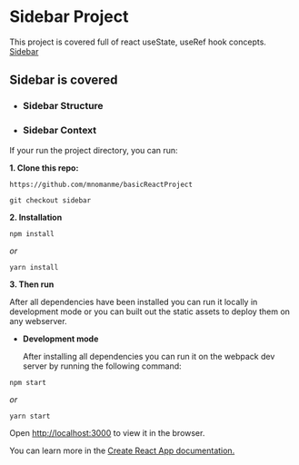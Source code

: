 # Sidebar Project

This project is covered full of react useState, useRef hook concepts. [Sidebar]()

## Sidebar is covered

- ### Sidebar Structure

- ### Sidebar Context

If your run the project directory, you can run:

**1. Clone this repo:**

```git
https://github.com/mnomanme/basicReactProject
```

```git
git checkout sidebar
```

**2. Installation**

```npm
npm install
```

_or_

```yarn
yarn install
```

**3. Then run**

After all dependencies have been installed you can run it locally in development mode or you can built out the static assets to deploy them on any webserver.

- **Development mode**

  After installing all dependencies you can run it on the webpack dev server by running the following command:

```npm
npm start
```

_or_

```yarn
yarn start
```

Open <http://localhost:3000> to view it in the browser.

You can learn more in the [Create React App documentation.](https://create-react-app.dev/docs/getting-started/)
